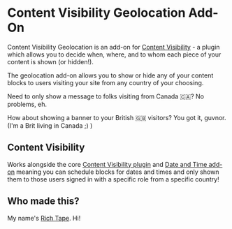 # Content Visibility Geolocation Add-On

Content Visibility Geolocation is an add-on for [Content Visibility](https://wordpress.org/plugins/content-visibility/) - a plugin which allows you to decide when, where, and to whom each piece of your content is shown (or hidden!).

The geolocation add-on allows you to show or hide any of your content blocks to users visiting your site from any country of your choosing.

Need to only show a message to folks visiting from Canada 🇨🇦? No problems, eh.

How about showing a banner to your British 🇬🇧 visitors? You got it, guvnor. (I'm a Brit living in Canada ;) )

## Content Visibility

Works alongside the core [Content Visibility plugin](https://wordpress.org/plugins/content-visibility) and [Date and Time add-on](https://wordpress.org/plugins/content-visibility-date-and-time) meaning you can schedule blocks for dates and times and only shown them to those users signed in with a specific role from a specific country!

## Who made this?

My name's [Rich Tape](https://richardtape.com/). Hi! 